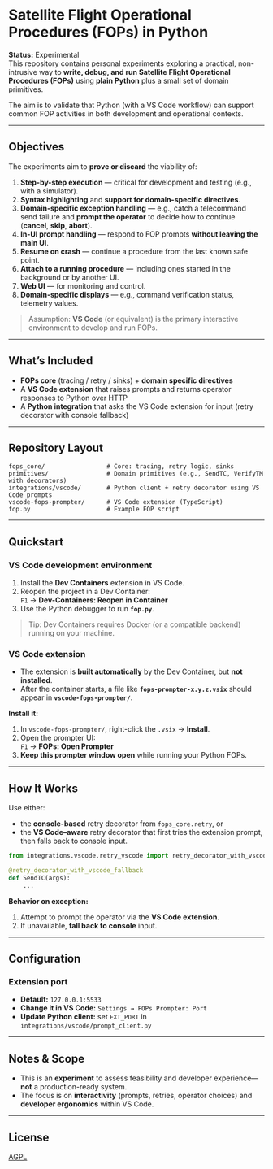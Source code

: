 # Satellite Flight Operational Procedures (FOPs) in Python

**Status:** Experimental  
This repository contains personal experiments exploring a practical, non-intrusive way to **write, debug, and run Satellite Flight Operational Procedures (FOPs)** using **plain Python** plus a small set of domain primitives.

The aim is to validate that Python (with a VS Code workflow) can support common FOP activities in both development and operational contexts.

---

## Objectives

The experiments aim to **prove or discard** the viability of:

1. **Step-by-step execution** — critical for development and testing (e.g., with a simulator).
2. **Syntax highlighting** and **support for domain-specific directives**.
3. **Domain-specific exception handling** — e.g., catch a telecommand send failure and **prompt the operator** to decide how to continue (**cancel**, **skip**, **abort**).
4. **In-UI prompt handling** — respond to FOP prompts **without leaving the main UI**.
5. **Resume on crash** — continue a procedure from the last known safe point.
6. **Attach to a running procedure** — including ones started in the background or by another UI.
7. **Web UI** — for monitoring and control.
8. **Domain-specific displays** — e.g., command verification status, telemetry values.

> Assumption: **VS Code** (or equivalent) is the primary interactive environment to develop and run FOPs.

---

## What’s Included

- **FOPs core** (tracing / retry / sinks) + **domain specific directives**
- A **VS Code extension** that raises prompts and returns operator responses to Python over HTTP
- A **Python integration** that asks the VS Code extension for input (retry decorator with console fallback)

---

## Repository Layout

```text
fops_core/                 # Core: tracing, retry logic, sinks
primitives/                # Domain primitives (e.g., SendTC, VerifyTM with decorators)
integrations/vscode/       # Python client + retry decorator using VS Code prompts
vscode-fops-prompter/      # VS Code extension (TypeScript)
fop.py                     # Example FOP script
```

---

## Quickstart

### VS Code development environment

1. Install the **Dev Containers** extension in VS Code.
2. Reopen the project in a Dev Container:  
   `F1` → **Dev-Containers: Reopen in Container**
3. Use the Python debugger to run **`fop.py`**.

> Tip: Dev Containers requires Docker (or a compatible backend) running on your machine.

### VS Code extension

- The extension is **built automatically** by the Dev Container, but **not installed**.
- After the container starts, a file like **`fops-prompter-x.y.z.vsix`** should appear in **`vscode-fops-prompter/`**.

**Install it:**

1. In `vscode-fops-prompter/`, right-click the `.vsix` → **Install**.
2. Open the prompter UI:  
   `F1` → **FOPs: Open Prompter**
3. **Keep this prompter window open** while running your Python FOPs.

---

## How It Works

Use either:

- the **console-based** retry decorator from `fops_core.retry`, or  
- the **VS Code–aware** retry decorator that first tries the extension prompt, then falls back to console input.

```python
from integrations.vscode.retry_vscode import retry_decorator_with_vscode_fallback

@retry_decorator_with_vscode_fallback
def SendTC(args):
    ...
```

**Behavior on exception:**

1. Attempt to prompt the operator via the **VS Code extension**.
2. If unavailable, **fall back to console** input.

---

## Configuration

### Extension port

- **Default:** `127.0.0.1:5533`
- **Change it in VS Code:** `Settings → FOPs Prompter: Port`
- **Update Python client:** set `EXT_PORT` in `integrations/vscode/prompt_client.py`

---

## Notes & Scope

- This is an **experiment** to assess feasibility and developer experience—**not** a production-ready system.
- The focus is on **interactivity** (prompts, retries, operator choices) and **developer ergonomics** within VS Code.

---

## License

[AGPL](LICENSE)
